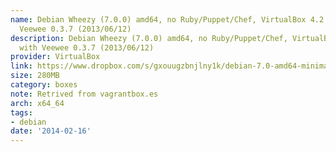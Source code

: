 ```yaml
---
name: Debian Wheezy (7.0.0) amd64, no Ruby/Puppet/Chef, VirtualBox 4.2.4, built with
  Veewee 0.3.7 (2013/06/12)
description: Debian Wheezy (7.0.0) amd64, no Ruby/Puppet/Chef, VirtualBox 4.2.4, built
  with Veewee 0.3.7 (2013/06/12)
provider: VirtualBox
link: https://www.dropbox.com/s/gxouugzbnjlny1k/debian-7.0-amd64-minimal.box
size: 280MB
category: boxes
note: Retrived from vagrantbox.es
arch: x64_64
tags:
- debian
date: '2014-02-16'
---
```

